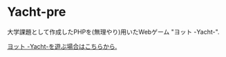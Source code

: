 # Yacht-pre
大学課題として作成したPHPを(無理やり)用いたWebゲーム "ヨット -Yacht-".

[ヨット -Yacht-を遊ぶ場合はこちらから.](https://www.domei-sha.com/portfolio/yacht/top.php)
